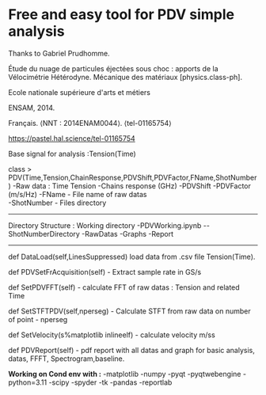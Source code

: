 # Free and easy tool for PDV simple analysis 

Thanks to Gabriel Prudhomme. 

Étude du nuage de particules éjectées sous choc : apports de la Vélocimétrie Hétérodyne. Mécanique des matériaux [physics.class-ph]. 

Ecole nationale supérieure d'arts et métiers

ENSAM, 2014.


Français. ⟨NNT : 2014ENAM0044⟩. ⟨tel-01165754⟩

https://pastel.hal.science/tel-01165754



Base signal for analysis :Tension(Time)

class > PDV(Time,Tension,ChainResponse,PDVShift,PDVFactor,FName,ShotNumber)
    -Raw data : Time Tension
    -Chains response (GHz)
    -PDVShift 
    -PDVFactor (m/s/Hz)
    -FName - File name of raw datas   
    -ShotNumber - Files directory
*************************************************************
Directory Structure : 
Working directory
    -PDVWorking.ipynb
    --ShotNumberDirectory
        -RawDatas
        -Graphs 
        -Report
******************************
def DataLoad(self,LinesSuppressed) load data from .csv file Tension(Time). 
       
def PDVSetFrAcquisition(self) - Extract sample rate in GS/s

def SetPDVFFT(self) - calculate FFT of raw datas :  Tension and related Time

def SetSTFTPDV(self,nperseg) - Calculate STFT from raw data on number of point - nperseg

def SetVelocity(s%matplotlib inlineelf) - calculate velocity m/ss

def PDVReport(self) - pdf report with all datas and graph for basic analysis, datas, FFFT, Spectrogram,baseline.  

**Working on Cond env with  :** 
    -matplotlib
    -numpy
    -pyqt
    -pyqtwebengine
    -python=3.11
    -scipy
    -spyder
    -tk
    -pandas
    -reportlab
